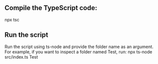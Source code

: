 ## Compile the TypeScript code:
npx tsc

## Run the script
Run the script using ts-node and provide the folder name as an argument. For example, if you want to inspect a folder named Test, run: npx ts-node src/index.ts Test
